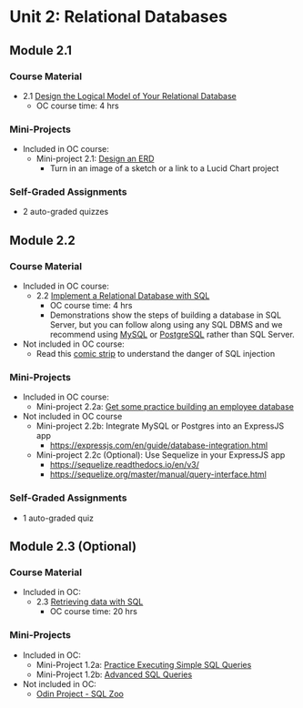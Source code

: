 # Unit 2: Relational Databases

## Module 2.1

### Course Material

* 2.1 [Design the Logical Model of Your Relational Database](https://openclassrooms.com/en/courses/5671741-design-the-logical-model-of-your-relational-database)
   * OC course time: 4 hrs

### Mini-Projects

* Included in OC course:
   * Mini-project 2.1: [Design an ERD](https://openclassrooms.com/en/courses/5671741-design-the-logical-model-of-your-relational-database/6737981-get-some-practice-by-designing-an-erd)
      * Turn in an image of a sketch or a link to a Lucid Chart project

### Self-Graded Assignments

* 2 auto-graded quizzes


## Module 2.2

### Course Material

* Included in OC course:
   * 2.2 [Implement a Relational Database with SQL](https://openclassrooms.com/en/courses/6031801-implement-a-relational-database-with-sql)
      * OC course time: 4 hrs
      * Demonstrations show the steps of building a database in SQL Server, but you can follow along using any SQL DBMS and we recommend using [MySQL](https://www.mysql.com/) or [PostgreSQL](https://www.postgresql.org/) rather than SQL Server.
* Not included in OC course:
   * Read this [comic strip](https://bobby-tables.com/) to understand the danger of SQL injection 

### Mini-Projects

* Included in OC course:
   * Mini-project 2.2a: [Get some practice building an employee database](https://openclassrooms.com/en/courses/6031801-implement-a-relational-database-with-sql/6774636-get-some-practice-building-an-employee-database)
* Not included in OC course
   * Mini-project 2.2b: Integrate MySQL or Postgres into an ExpressJS app
      * https://expressjs.com/en/guide/database-integration.html
   * Mini-project 2.2c (Optional): Use Sequelize in your ExpressJS app
      * https://sequelize.readthedocs.io/en/v3/ 
      * https://sequelize.org/master/manual/query-interface.html 

### Self-Graded Assignments

* 1 auto-graded quiz


## Module 2.3 (Optional)

### Course Material

* Included in OC:
   * 2.3 [Retrieving data with SQL](https://openclassrooms.com/en/courses/2071486-retrieve-data-using-sql)
      * OC course time: 20 hrs

### Mini-Projects

* Included in OC:
   * Mini-Project 1.2a: [Practice Executing Simple SQL Queries](https://openclassrooms.com/en/courses/2071486-retrieve-data-using-sql/6802696-get-some-practice-executing-simple-sql-queries)
   * Mini-Project 1.2b: [Advanced SQL Queries](https://openclassrooms.com/en/courses/2071486-retrieve-data-using-sql/6802756-get-some-practice-executing-advanced-sql-queries)
* Not included in OC:
   * [Odin Project - SQL Zoo](https://www.theodinproject.com/courses/databases/lessons/sql)

